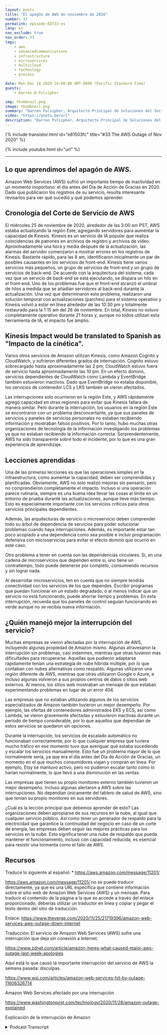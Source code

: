 ```yaml
---
layout: posts
title: "El apagón de AWS de noviembre de 2020"
number: 33
permalink: episode-EDT33-es
lang: es
nav_exclude: true
nav_order: 33
tags:
    - aws
    - advancedcommunications
    - infrastructure
    - microservices
    - multicloud
    - technology
    - process

date: Mon Dec 14 2020 16:00:00 GMT-0800 (Pacific Standard Time)
guests:
    - Darren W Pulsipher

img: thumbnail.png
image: thumbnail.png
summary: "Darren Pulsipher, Arquitecto Principal de Soluciones del Sector Público en Intel, habla sobre las lecciones aprendidas de la interrupción de AWS en noviembre de 2020 y soluciones preventivas para navegar por dichas interrupciones."
video: "https://youtu.be/url"
description: "Darren Pulsipher, Arquitecto Principal de Soluciones del Sector Público en Intel, habla sobre las lecciones aprendidas de la interrupción de AWS en noviembre de 2020 y soluciones preventivas para navegar por dichas interrupciones."
---
```


<div>
{% include transistor.html id="e81503fc" title="#33 The AWS Outage of Nov 2020" %}

{% include youtube.html id="url" %}
</div>

---

## Lo que aprendimos del apagón de AWS.

Amazon Web Services (AWS) sufrió un importante tiempo de inactividad en un momento inoportuno: el día antes del Día de Acción de Gracias en 2020. Dado que publicaron los registros de su servicio, resulta interesante revisarlos para ver qué sucedió y qué podemos aprender.

## Cronología del Corte de Servicio de AWS

El miércoles 25 de noviembre de 2020, alrededor de las 3:00 am PST, AWS estaba actualizando la región Este, agregando servidores para aumentar la capacidad de Kinesis. Kinesis es un servicio de IA popular que realiza coincidencias de patrones en archivos de registro y archivos de video. Aproximadamente una hora y media después de la actualización, las alarmas del servidor comenzaron a mostrar errores en los registros de Kinesis. Bastante rápido, para las 8 am, identificaron inicialmente un par de posibles causantes en los servicios de front-end. Kinesis tiene varios servicios más pequeños, un grupo de servicios de front-end y un grupo de servicios de back-end. De acuerdo con la arquitectura del sistema, cada vez que un servicio de back-end se está ejecutando, se dispara un hilo en el front-end. Uno de los problemas fue que el front-end alcanzó el umbral de hilos a medida que se añadían servidores al back-end durante la actualización. Una vez que determinaron este problema, realizaron una solución temporal con actualizaciones (parches) para el sistema operativo y Kinesis volvió a estar en línea alrededor de las 10:30 pm y totalmente restaurado para la 1:15 am del 26 de noviembre. En total, Kinesis no estuvo completamente operativo durante 21 horas y, aunque no todos utilizan esta herramienta de IA, el impacto fue amplio.

## Kinesis Impact would be translated to Spanish as "Impacto de la cinética".

Varios otros servicios de Amazon utilizan Kinesis, como Amazon Cognito y CloudWatch, y sufrieron diferentes grados de interrupción. Cognito estuvo sobrecargado hasta aproximadamente las 2 pm; CloudWatch estuvo fuera de servicio hasta aproximadamente las 10 pm. En un efecto dominó, servicios dependientes de CloudWatch como Lambda y EventBridge también estuvieron inactivos. Dado que EventBridge no estaba disponible, los servicios de contenedor LCS y LKS también se vieron afectados.

Las interrupciones solo ocurrieron en la región Este, y AWS rápidamente agregó capacidad en otras regiones para evitar que Kinesis fallara de manera similar. Pero durante la interrupción, los usuarios en la región Este se encontraron con un problema desconcertante, ya que sus paneles de servicios y paneles de servicios personales no estaban recibiendo información y mostraban falsos positivos. Por lo tanto, hubo muchas otras organizaciones de tecnología de la información investigando los problemas ya que no estaban recibiendo la información correcta. Sorprendentemente, AWS ha sido transparente sobre todo el incidente, por lo que es una gran experiencia de aprendizaje.

## Lecciones aprendidas

Una de las primeras lecciones es que las operaciones simples en la infraestructura, como aumentar la capacidad, deben ser comprendidas y planificadas. Obviamente, AWS no solo realizó mejoras sin pensarlo, pero no comprendieron completamente el impacto. Incluso si una operación parece rutinaria, siempre es una buena idea llevar las cosas al límite en un entorno de prueba durante las actualizaciones, aunque lleve más tiempo. Esto es especialmente importante con los servicios críticos para otros servicios principales dependientes.

Además, las arquitecturas de servicio o microservicio deben comprender todo su árbol de dependencia de servicios para poder solucionar problemas cuando haya interrupciones. Además, es importante estar tan poco acoplado a una dependencia como sea posible e incluir programación defensiva con microservicios para evitar el efecto dominó que ocurrió en este caso.

Otro problema a tener en cuenta son las dependencias circulares. Si, en una cadena de microservicios que dependen entre sí, uno tiene un contratiempo, todo puede detenerse por completo, consumiendo recursos y sin lograr nada.

Al desarrollar microservicios, ten en cuenta que no siempre tendrás conectividad con los servicios de los que dependes. Escribir programas que puedan funcionar en un estado degradado, o al menos indicar que un servicio no está funcionando, puede ahorrar tiempo y problemas. En esta interrupción, recuerda que los paneles de control seguían funcionando en verde aunque no se recibía nueva información.

## ¿Quién manejó mejor la interrupción del servicio?

Muchas empresas se vieron afectadas por la interrupción de AWS, incluyendo algunas propiedad de Amazon mismo. Algunas atravesaron la interrupción sin problemas, casi indemnes, mientras que otras tuvieron más dificultades para recuperarse. Aquellas que pudieron adaptarse rápidamente tenían una estrategia de nube híbrida múltiple, por lo que contaban con nubes alternativas como respaldo. Algunas utilizaron una región diferente de AWS, mientras que otras utilizaron Google o Azure, e incluso algunas volvieron a sus propios centros de datos o sitios web externos. Al menos, los sitios web mostraban un mensaje de que estaban experimentando problemas en lugar de un error 404.

Las empresas que no estaban utilizando algunos de los servicios especializados de Amazon también tuvieron un mejor desempeño. Por ejemplo, las ofertas de contenedores administrados EKS y ECS, así como Lambda, se vieron gravemente afectadas y estuvieron inactivas durante un período de tiempo considerable, por lo que aquellos que dependían de estos servicios se quedaron sin opciones.

Durante la interrupción, los servicios de escalado automático no funcionaban correctamente, por lo que cualquier empresa que tuviera mucho tráfico en ese momento tuvo que averiguar qué estaba sucediendo y escalar los servicios manualmente. Esto fue un problema mayor de lo que normalmente sería, ya que era el día antes del Día de Acción de Gracias, un momento en el que muchos consumidores viajan y compran en línea. Por ejemplo, Etsy se mantuvo activo, pero no pudieron escalar tanto como lo harían normalmente, lo que llevó a una disminución en las ventas.

Las empresas que tienen su propio monitoreo externo también tuvieron un mejor desempeño. Incluso algunas alertaron a AWS sobre las interrupciones. No dependían únicamente del tablero de salud de AWS, sino que tenían su propio monitoreo en sus servidores.

¿Cuál es la lección principal que debemos aprender de esto? Las organizaciones deben apropiarse de sus recursos en la nube, al igual que cualquier servicio público. Así como tener un generador de respaldo para la electricidad que garantice la continuidad del negocio en caso de un corte de energía, las empresas deben seguir las mejores prácticas para los servicios en la nube. Esto significa tener una nube de respaldo que pueda mantener el funcionamiento, incluso con capacidad reducida, es esencial para resistir una tormenta como el fallo de AWS.

## Recursos

Traduce lo siguiente al español: * https://aws.amazon.com/message/11201/

https://aws.amazon.com/message/11201/ no se puede traducir directamente, ya que es una URL específica que contiene información sobre el sitio web de Amazon Web Services (AWS) y un mensaje. Para traducir el contenido de la página a la que se accede a través del enlace proporcionado, deberías utilizar un traductor en línea y copiar y pegar el texto dentro del sitio de traducción.

Enlace: https://www.theverge.com/2020/11/25/21719396/amazon-web-services-aws-outage-down-internet

Traducción: El servicio de Amazon Web Services (AWS) sufre una interrupción que deja sin conexión a Internet.

https://www.zdnet.com/article/amazon-heres-what-caused-major-aws-outage-last-week-apologies

Aquí está lo que causó la importante interrupción del servicio de AWS la semana pasada: disculpas.

https://www.wsj.com/articles/amazon-web-services-hit-by-outage-11606326714

Amazon Web Services afectado por una interrupción

https://www.washingtonpost.com/technology/2020/11/28/amazon-outage-explained

Explicación de la interrupción de Amazon



<details>
<summary> Podcast Transcript </summary>

<p></p>

</details>
